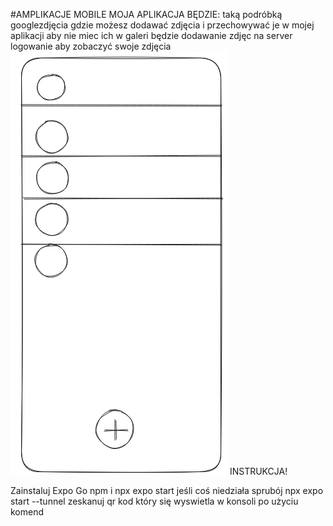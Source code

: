 #AMPLIKACJE MOBILE
MOJA APLIKACJA BĘDZIE:
taką podróbką googlezdjęcia gdzie możesz dodawać zdjęcia i przechowywać je w mojej aplikacji aby nie miec ich w galeri
będzie dodawanie zdjęc na server
logowanie aby zobaczyć swoje zdjęcia
![Alt text](image.png)
INSTRUKCJA!

Zainstaluj Expo Go
npm i
npx expo start
jeśli coś niedziała sprubój npx expo start --tunnel
zeskanuj qr kod który się wyswietla w konsoli po użyciu komend
